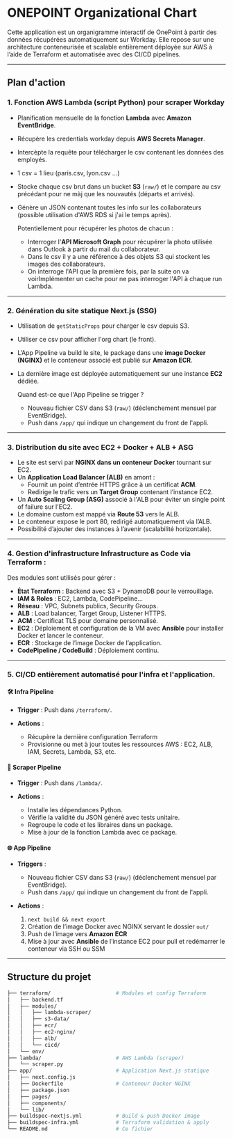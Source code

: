 # ONEPOINT Organizational Chart

Cette application est un organigramme interactif de OnePoint à partir des données récupérées automatiquement sur Workday.
Elle repose sur une architecture conteneurisée et scalable entièrement déployée sur AWS à l’aide de Terraform et automatisée avec des CI/CD pipelines.

---

## Plan d'action

### 1. Fonction **AWS Lambda** (script Python) pour scraper Workday

- Planification mensuelle de la fonction **Lambda** avec **Amazon EventBridge**.
- Récupère les credentials workday depuis **AWS Secrets Manager**.
- Intercèpte la requête pour télécharger le csv contenant les données des employés.
- 1 csv = 1 lieu (paris.csv, lyon.csv ...)
- Stocke chaque csv brut dans un bucket **S3** (`raw/`) et le compare au csv précédant pour ne màj que les nouvautés (départs et arrivés).
- Génère un JSON contenant toutes les info sur les collaborateurs (possible utilisation d'AWS RDS si j'ai le temps après).

  Potentiellement pour récupérer les photos de chacun :

  - Interroger l'**API Microsoft Graph** pour récupérer la photo utilisée dans Outlook à partir du mail du collaborateur.
  - Dans le csv il y a une référence à des objets S3 qui stockent les images des collaborateurs.
  - On interroge l'API que la première fois, par la suite on va voirImplémenter un cache pour ne pas interroger l'API à chaque run Lambda.

---

### 2. Génération du site statique **Next.js (SSG)**

- Utilisation de `getStaticProps` pour charger le csv depuis S3.
- Utiliser ce csv pour afficher l'org chart (le front).
- L’App Pipeline va build le site, le package dans une **image Docker (NGINX)** et le conteneur associé est publié sur **Amazon ECR**.
- La dernière image est déployée automatiquement sur une instance **EC2** dédiée.

  Quand est-ce que l'App Pipeline se trigger ?

  - Nouveau fichier CSV dans S3 (`raw/`) (déclenchement mensuel par EventBridge).
  - Push dans `/app/` qui indique un changement du front de l'appli.

---

### 3. Distribution du site avec **EC2 + Docker + ALB + ASG**

- Le site est servi par **NGINX dans un conteneur Docker** tournant sur EC2.
- Un **Application Load Balancer (ALB)** en amont :
  - Fournit un point d’entrée HTTPS grâce à un certificat **ACM**.
  - Redirige le trafic vers un **Target Group** contenant l’instance EC2.
- Un **Auto Scaling Group (ASG)** associé à l'ALB pour éviter un single point of failure sur l'EC2.
- Le domaine custom est mappé via **Route 53** vers le ALB.
- Le conteneur expose le port 80, redirigé automatiquement via l’ALB.
- Possibilité d’ajouter des instances à l’avenir (scalabilité horizontale).

---

### 4. Gestion d'infrastructure **Infrastructure as Code** via **Terraform** :

Des modules sont utilisés pour gérer :

- **État Terraform** : Backend avec S3 + DynamoDB pour le verrouillage.
- **IAM & Roles** : EC2, Lambda, CodePipeline...
- **Réseau** : VPC, Subnets publics, Security Groups.
- **ALB** : Load balancer, Target Group, Listener HTTPS.
- **ACM** : Certificat TLS pour domaine personnalisé.
- **EC2** : Déploiement et configuration de la VM avec **Ansible** pour installer Docker et lancer le conteneur.
- **ECR** : Stockage de l’image Docker de l’application.
- **CodePipeline / CodeBuild** : Déploiement continu.

---

### 5. **CI/CD** entièrement automatisé pour l'infra et l'application.

#### 🛠 Infra Pipeline

- **Trigger** : Push dans `/terraform/`.
- **Actions** :

  - Récupère la dernière configuration Terraform
  - Provisionne ou met à jour toutes les ressources AWS : EC2, ALB, IAM, Secrets, Lambda, S3, etc.

#### 🐍 Scraper Pipeline

- **Trigger** : Push dans `/lambda/`.
- **Actions** :

  - Installe les dépendances Python.
  - Vérifie la validité du JSON généré avec tests unitaire.
  - Regroupe le code et les libraires dans un package.
  - Mise à jour de la fonction Lambda avec ce package.

#### 🌐 App Pipeline

- **Triggers** :

  - Nouveau fichier CSV dans S3 (`raw/`) (déclenchement mensuel par EventBridge).
  - Push dans `/app/` qui indique un changement du front de l'appli.

- **Actions** :

  1. `next build && next export`
  2. Création de l’image Docker avec NGINX servant le dossier `out/`
  3. Push de l’image vers **Amazon ECR**
  4. Mise à jour avec **Ansible** de l’instance EC2 pour pull et redémarrer le conteneur via SSH ou SSM

---

## Structure du projet

```bash
├── terraform/                     # Modules et config Terraform
│   ├── backend.tf
│   ├── modules/
│   │   ├── lambda-scraper/
│   │   ├── s3-data/
│   │   ├── ecr/
│   │   ├── ec2-nginx/
│   │   ├── alb/
│   │   └── cicd/
│   └── env/
├── lambda/                        # AWS Lambda (scraper)
│   └── scraper.py
├── app/                           # Application Next.js statique
│   ├── next.config.js
│   ├── Dockerfile                 # Conteneur Docker NGINX
│   ├── package.json
│   ├── pages/
│   ├── components/
│   └── lib/
├── buildspec-nextjs.yml           # Build & push Docker image
├── buildspec-infra.yml            # Terraform validation & apply
└── README.md                      # Ce fichier
```
